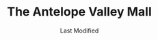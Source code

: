 ---
layout: location-page
date: Last Modified
description: "Local COVID-19 testing is available at The Antelope Valley Mall in Palmdale, California, USA."
permalink: "locations/california/palmdale/the-antelope-valley-mall/"
tags:
  - locations
  - california
title: The Antelope Valley Mall
uniqueName: the-antelope-valley-mall
state: California
stateAbbr: CA
hood: "Palmdale"
address: "1233 Rancho Vista Blvd"
city: "Palmdale"
zip: "93551"
zipsNearby: "90201 90202 90270 90209 90210 90211 90212 90213 90220 90221 90222 90223 90224 90230 90231 90232 90233 90239 90240 90241 90242 90245 90247 90248 90249 90250 90251 90255 90301 90302 90303 90304 90305 90306 90307 90308 90309 90310 90311 90312 90260 90261 90001 90002 90003 90004 90005 90006 90007 90008 90009 90010 90011 90012 90013 90014 90015 90016 90017 90018 90019 90020 90021 90022 90023 90024 90025 90026 90027 90028 90029 90030 90031 90032 90033 90034 90035 90036 90037 90038 90039 90040 90041 90042 90043 90044 90045 90046 90047 90048 90049 90050 90051 90052 90053 90054 90055 90056 90057 90058 90059 90060 90061 90062 90063 90064 90065 90066 90067 90068 90069 90070 90071 90072 90073 90074 90075 90076 90077 90078 90079 90080 90081 90082 90083 90084 90086 90087 90088 90089 90090 90091 90093 90094 90095 90096 90099 90101 90103 90189 90262 90263 90264 90265 90266 90267 90272 90274 90275 90254 90277 90278 90401 90402 90403 90404 90405 90406 90407 90408 90409 90410 90411 90280 90290 90291 90292 90293 90294 90295 90296 93510 91301 91376 91377 91001 91003 91006 91007 91066 91077 93203 93307 93313 93516 93596 91501 91502 91503 91504 91505 91506 91507 91508 91510 91521 91522 91523 91526 93518 93010 93011 93012 91303 91304 91305 91306 91307 91308 91309 91396 91311 91313 91008 91009 91010 93220 93523 93524 93015 93016 93222 93225 91201 91202 91203 91204 91205 91206 91207 91208 91209 91210 91214 91221 91222 91224 91225 91226 93554 93531 91011 91012 91023 93532 93241 93534 93535 93536 93539 93584 93586 93243 93543 93544 93252 93501 93502 93504 93505 93519 91016 91017 91020 91021 93020 93021 91601 91602 91603 91604 91605 91606 91607 91608 91609 91610 91611 91612 91614 91615 91616 91617 91618 91324 91325 91326 91327 91328 91329 91330 93022 93023 93024 93030 93031 93032 93033 93034 93035 93036 91331 91333 91334 93550 93551 93552 93590 93591 93599 91101 91102 91103 91104 91105 91106 91107 91108 91109 91110 91114 91115 91116 91117 91118 91121 91123 91124 91125 91126 91129 91182 91184 91185 91188 91189 91199 93553 93563 93040 93041 93042 93043 93044 91335 91337 93560 91340 91341 91342 91343 91344 91345 91346 91392 91393 91394 91395 91310 91321 91322 91350 91351 91354 91355 91380 91381 91382 91383 91384 91385 91386 91387 91390 93060 93061 91024 91025 93062 93063 93064 93065 93094 93099 93066 91030 91031 91040 91041 91352 91353 91356 91357 93561 93581 91319 91320 91358 91359 91360 91361 91362 91042 91043 91316 91401 91402 91403 91404 91405 91406 91407 91408 91409 91410 91411 91412 91413 91416 91423 91426 91436 91470 91482 91495 91496 91499 93003 93004 93005 93007 93009 91046 93283 91302 91364 91365 91367 91371 91372 92301 92322 92325 92331 92334 92335 92336 92337 92342 92340 92344 92345 92358 92368 92329 92371 92372 92376 92377 92402 92407 92427 92392 92393 92394 92395 92397 91714 91715 91716 91801 91802 91803 91804 91896 91899 92801 92802 92803 92804 92805 92806 92807 92808 92809 92812 92814 92815 92816 92817 92825 92850 92899 90701 90702 90703 92811 91702 91706 90706 90707 92821 92822 92823 90620 90621 90622 90623 90624 91708 91710 91709 91711 92880 91722 91723 91724 90630 91731 91732 91733 91734 91735 92831 92832 92833 92834 92835 92836 92837 92838 92840 92841 92842 92844 92845 92846 91740 91741 91743 90710 90631 90632 90633 90711 90712 90713 90714 90715 90716 90637 90638 90639 91744 91745 91746 91747 91748 91749 91750 90717 90745 90746 90747 90749 90755 90801 90802 90803 90804 90805 90806 90807 90808 90809 90810 90813 90814 90815 90822 90831 90832 90833 90834 90835 90840 90842 90844 90846 90847 90848 90853 90895 90899 90720 90721 91752 91763 90640 91754 91755 91756 91759 92860 90650 90651 90652 91758 91761 91762 91764 92857 92861 92863 92864 92865 92867 92868 90723 90660 90661 90662 92870 92871 91765 91766 91767 91768 91769 91701 91729 91730 91737 91739 91770 91771 91772 91773 91775 91776 91778 90731 90732 90734 90670 90671 90740 90680 91780 90501 90502 90503 90504 90505 90506 90507 90508 90509 90510 91784 91785 91786 91788 91789 91795 91790 91791 91792 91793 92684 92685 90601 90602 90603 90604 90605 90606 90607 90608 90609 90610 90744 90748 92885 92886 92887 90102 90313 90397 90398 90612 90659 90845 90888 91131 91191 91363 91388 91399 91497 91797 91798 91799 91841 93093 93382" 
mapUrl: "http://maps.apple.com/?q=The+Antelope+Valley+Mall&address=1233+Rancho+Vista+Blvd,Palmdale,California,93551"
locationType: Drive-thru
phone: ""
website: "https://corona-virus.la/"
onlineBooking: true
closed: undefined
closedUpdate: April 20th, 2020
notes: "By appointment only."
days: Contact for hours of operation.
ctaMessage: Schedule a test
ctaUrl: "https://corona-virus.la/"
---